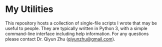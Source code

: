 # My Utilities

This repository hosts a collection of single-file scripts I wrote that may be useful to people. They are typically written in Python 3, with a simple command-line interface including help information. For any questions please contact Dr. Qiyun Zhu (qiyunzhu@gmail.com).
